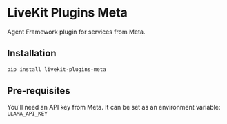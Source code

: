 # LiveKit Plugins Meta

Agent Framework plugin for services from Meta.

## Installation

```bash
pip install livekit-plugins-meta
```

## Pre-requisites

You'll need an API key from Meta. It can be set as an environment variable: `LLAMA_API_KEY`
